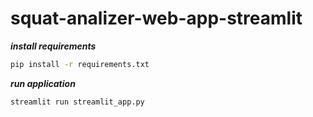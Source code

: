 # squat-analizer-web-app-streamlit

***install requirements***
```bash
pip install -r requirements.txt
```

***run application***
```bash
streamlit run streamlit_app.py
```
